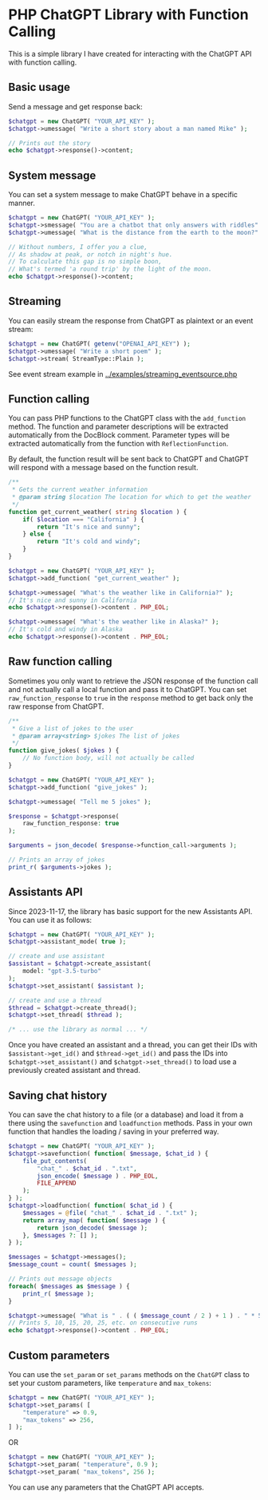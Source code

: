 # PHP ChatGPT Library with Function Calling

This is a simple library I have created for interacting with the ChatGPT API with function calling.

## Basic usage

Send a message and get response back:
```php
$chatgpt = new ChatGPT( "YOUR_API_KEY" );
$chatgpt->umessage( "Write a short story about a man named Mike" );

// Prints out the story
echo $chatgpt->response()->content;
```

## System message

You can set a system message to make ChatGPT behave in a specific manner.

```php
$chatgpt = new ChatGPT( "YOUR_API_KEY" );
$chatgpt->smessage( "You are a chatbot that only answers with riddles" );
$chatgpt->umessage( "What is the distance from the earth to the moon?" );

// Without numbers, I offer you a clue,
// As shadow at peak, or notch in night's hue.
// To calculate this gap is no simple boon,
// What's termed 'a round trip' by the light of the moon.
echo $chatgpt->response()->content;
```

## Streaming

You can easily stream the response from ChatGPT as plaintext or an event stream:

```php
$chatgpt = new ChatGPT( getenv("OPENAI_API_KEY") );
$chatgpt->umessage( "Write a short poem" );
$chatgpt->stream( StreamType::Plain );
```

See event stream example in [../examples/streaming_eventsource.php](../examples/streaming_eventsource.php)

## Function calling

You can pass PHP functions to the ChatGPT class with the `add_function` method. The function and parameter descriptions will be extracted automatically from the DocBlock comment. Parameter types will be extracted automatically from the function with `ReflectionFunction`.

By default, the function result will be sent back to ChatGPT and ChatGPT will respond with a message based on the function result.

```php
/**
 * Gets the current weather information
 * @param string $location The location for which to get the weather
 */
function get_current_weather( string $location ) {
    if( $location === "California" ) {
        return "It's nice and sunny";
    } else {
        return "It's cold and windy";
    }
}

$chatgpt = new ChatGPT( "YOUR_API_KEY" );
$chatgpt->add_function( "get_current_weather" );

$chatgpt->umessage( "What's the weather like in California?" );
// It's nice and sunny in California
echo $chatgpt->response()->content . PHP_EOL;

$chatgpt->umessage( "What's the weather like in Alaska?" );
// It's cold and windy in Alaska
echo $chatgpt->response()->content . PHP_EOL;
```

## Raw function calling

Sometimes you only want to retrieve the JSON response of the function call and not actually call a local function and pass it to ChatGPT. You can set `raw_function_response` to `true` in the `response` method to get back only the raw response from ChatGPT.

```php
/**
 * Give a list of jokes to the user
 * @param array<string> $jokes The list of jokes
 */
function give_jokes( $jokes ) {
    // No function body, will not actually be called
}

$chatgpt = new ChatGPT( "YOUR_API_KEY" );
$chatgpt->add_function( "give_jokes" );

$chatgpt->umessage( "Tell me 5 jokes" );

$response = $chatgpt->response(
    raw_function_response: true
);

$arguments = json_decode( $response->function_call->arguments );

// Prints an array of jokes
print_r( $arguments->jokes );
```

## Assistants API

Since 2023-11-17, the library has basic support for the new Assistants API. You can use it as follows:

```php
$chatgpt = new ChatGPT( "YOUR_API_KEY" );
$chatgpt->assistant_mode( true );

// create and use assistant
$assistant = $chatgpt->create_assistant(
    model: "gpt-3.5-turbo"
);
$chatgpt->set_assistant( $assistant );

// create and use a thread
$thread = $chatgpt->create_thread();
$chatgpt->set_thread( $thread );

/* ... use the library as normal ... */
```

Once you have created an assistant and a thread, you can get their IDs with `$assistant->get_id()` and `$thread->get_id()` and pass the IDs into `$chatgpt->set_assistant()` and `$chatgpt->set_thread()` to load use a previously created assistant and thread.

## Saving chat history

You can save the chat history to a file (or a database) and load it from a there using the `savefunction` and `loadfunction` methods. Pass in your own function that handles the loading / saving in your preferred way.

```php
$chatgpt = new ChatGPT( "YOUR_API_KEY" );
$chatgpt->savefunction( function( $message, $chat_id ) {
    file_put_contents(
        "chat_" . $chat_id . ".txt",
        json_encode( $message ) . PHP_EOL,
        FILE_APPEND
    );
} );
$chatgpt->loadfunction( function( $chat_id ) {
    $messages = @file( "chat_" . $chat_id . ".txt" );
    return array_map( function( $message ) {
        return json_decode( $message );
    }, $messages ?: [] );
} );

$messages = $chatgpt->messages();
$message_count = count( $messages );

// Prints out message objects
foreach( $messages as $message ) {
    print_r( $message );
}

$chatgpt->umessage( "What is " . ( ( $message_count / 2 ) + 1 ) . " * 5?" );
// Prints 5, 10, 15, 20, 25, etc. on consecutive runs
echo $chatgpt->response()->content . PHP_EOL;
```

## Custom parameters

You can use the `set_param` or `set_params` methods on the `ChatGPT` class to set your custom parameters, like `temperature` and `max_tokens`:

```php
$chatgpt = new ChatGPT( "YOUR_API_KEY" );
$chatgpt->set_params( [
    "temperature" => 0.9,
    "max_tokens" => 256,
] );
```

OR

```php
$chatgpt = new ChatGPT( "YOUR_API_KEY" );
$chatgpt->set_param( "temperature", 0.9 );
$chatgpt->set_param( "max_tokens", 256 );
```

You can use any parameters that the ChatGPT API accepts.
